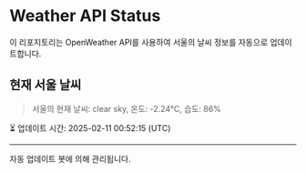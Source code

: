
# Weather API Status

이 리포지토리는 OpenWeather API를 사용하여 서울의 날씨 정보를 자동으로 업데이트합니다.

## 현재 서울 날씨
> 서울의 현재 날씨: clear sky, 온도: -2.24°C, 습도: 86%

⏳ 업데이트 시간: 2025-02-11 00:52:15 (UTC)

---
자동 업데이트 봇에 의해 관리됩니다.
